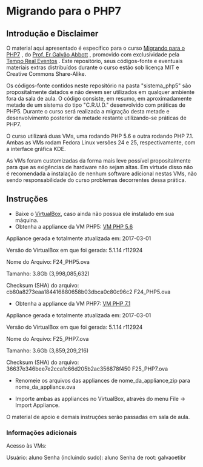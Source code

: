 # Migrando para o PHP7

## Introdução e Disclaimer

O material aqui apresentado é específico para o curso [Migrando para o PHP7](https://bit.ly/migrandoPHP7) , do [Prof. Er Galvão Abbott](https://github.com/galvao) , promovido com exclusividade pela [Tempo Real Eventos](http://www.temporealeventos.com.br/) . Este repositório, seus códigos-fonte e eventuais materiais extras distribuídos durante o curso estão sob licença MIT e Creative Commons Share-Alike.

Os códigos-fonte contidos neste repositório na pasta "sistema_php5" são propositalmente datados e não devem ser utilizados em qualquer ambiente fora da sala de aula. O código consiste, em resumo, em aproximadamente metade de um sistema do tipo "C.R.U.D."  desenvolvido com práticas de PHP5. Durante o curso será realizada a migração desta metade e desenvolvimento posterior da metade restante utilizando-se práticas de PHP7.

O curso utilizará duas VMs, uma rodando PHP 5.6 e outra rodando PHP 7.1.  Ambas as VMs rodam Fedora Linux versões 24 e 25, respectivamente, com a interface gráfica KDE. 

As VMs foram customizadas da forma mais leve possível propositalmente para que as exigências de hardware não sejam altas. Em virtude disso não é recomendada a instalação de nenhum software adicional nestas VMs, não sendo responsabilidade do curso problemas decorrentes dessa prática.

## Instruções

- Baixe o [VirtualBox](https://www.virtualbox.org/), caso ainda não possua ele instalado em sua máquina.
-  Obtenha a appliance da VM PHP5:  [VM PHP 5.6](http://www.galvao.eti.br/downloads/F24_PHP5.zip)

 Appliance gerada e totalmente atualizada em: 2017-03-01

 Versão do VirtualBox em que foi gerada: 5.1.14 r112924

 Nome do Arquivo: F24_PHP5.ova

Tamanho: 3.8Gb (3,998,085,632) 

Checksum (SHA) do arquivo: cb80a8273eaa184416880658b03dbca0c80c96c2  F24_PHP5.ova

- Obtenha a appliance da VM PHP7:  [VM PHP 7.1](http://www.galvao.eti.br/downloads/F25_PHP7.zip) 

Appliance gerada e totalmente atualizada em: 2017-03-01

Versão do VirtualBox em que foi gerada: 5.1.14 r112924

 Nome do Arquivo: F25_PHP7.ova

Tamanho: 3.6Gb (3,859,209,216) 

Checksum (SHA) do arquivo: 36637e346bee7e2cca1c66d205b2ac356878f450  F25_PHP7.ova

- Renomeie os arquivos das appliances de nome_da_appliance,zip para nome_da_appliance.ova

- Importe ambas as appliances no VirtualBox, através do menu File -> Import Appliance.

O material de apoio e demais instruções serão passadas em sala de aula.

### Informações adicionais 

Acesso às VMs:

Usuário: aluno
Senha (incluindo sudo): aluno
Senha de root: galvaoetibr

